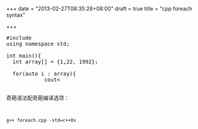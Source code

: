 +++
date = "2013-02-27T08:35:28+08:00"
draft = true
title = "cpp foreach syntax"

+++



<pre>
#include<iostream>
using namespace std;
    
int main(){
  int array[] = {1,22, 1992};
    
  for(auto i : array){
            cout<<i<<endl;
  }          
}
</pre>


奇葩语法配奇葩编译选项：  

`g++ foreach.cpp -std=c++0x`